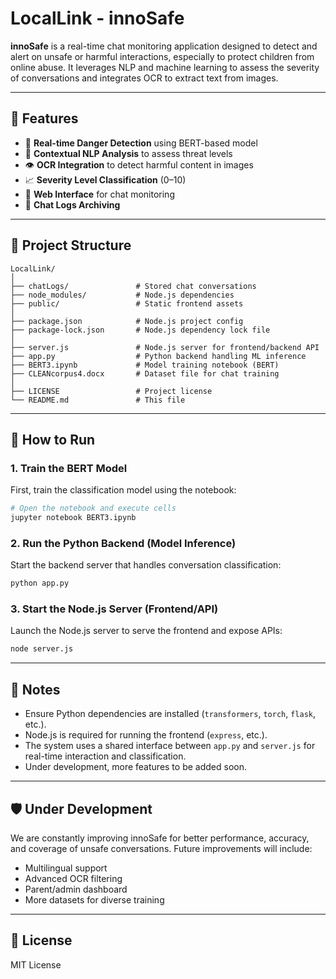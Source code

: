 # LocalLink - innoSafe

**innoSafe** is a real-time chat monitoring application designed to detect and alert on unsafe or harmful interactions, especially to protect children from online abuse. It leverages NLP and machine learning to assess the severity of conversations and integrates OCR to extract text from images.

---

## 🔧 Features

- 🚨 **Real-time Danger Detection** using BERT-based model
- 🧠 **Contextual NLP Analysis** to assess threat levels
- 👁️ **OCR Integration** to detect harmful content in images
- 📈 **Severity Level Classification** (0–10)
- 📡 **Web Interface** for chat monitoring
- 📁 **Chat Logs Archiving**

---

## 📁 Project Structure

```
LocalLink/
│
├── chatLogs/               # Stored chat conversations
├── node_modules/           # Node.js dependencies
├── public/                 # Static frontend assets
│
├── package.json            # Node.js project config
├── package-lock.json       # Node.js dependency lock file
│
├── server.js               # Node.js server for frontend/backend API
├── app.py                  # Python backend handling ML inference
├── BERT3.ipynb             # Model training notebook (BERT)
├── CLEANcorpus4.docx       # Dataset file for chat training
│
├── LICENSE                 # Project license
└── README.md               # This file
```

---

## 🚀 How to Run

### 1. Train the BERT Model

First, train the classification model using the notebook:

```bash
# Open the notebook and execute cells
jupyter notebook BERT3.ipynb
```

### 2. Run the Python Backend (Model Inference)

Start the backend server that handles conversation classification:

```bash
python app.py
```

### 3. Start the Node.js Server (Frontend/API)

Launch the Node.js server to serve the frontend and expose APIs:

```bash
node server.js
```

---

## 📌 Notes

- Ensure Python dependencies are installed (`transformers`, `torch`, `flask`, etc.).
- Node.js is required for running the frontend (`express`, etc.).
- The system uses a shared interface between `app.py` and `server.js` for real-time interaction and classification.
- Under development, more features to be added soon.

---

## 🛡️ Under Development

We are constantly improving innoSafe for better performance, accuracy, and coverage of unsafe conversations. Future improvements will include:

- Multilingual support
- Advanced OCR filtering
- Parent/admin dashboard
- More datasets for diverse training

---

## 📄 License

MIT License
